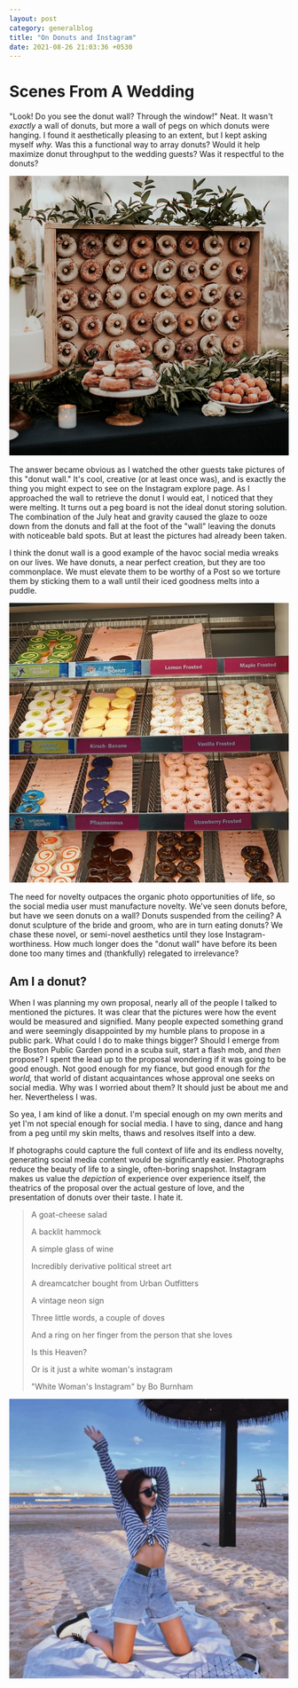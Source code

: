 ```yaml
---
layout: post
category: generalblog
title: "On Donuts and Instagram"
date: 2021-08-26 21:03:36 +0530
---
```


# Scenes From A Wedding

"Look! Do you see the donut wall? Through the window!" Neat. It wasn't _exactly_ a wall of donuts, but more a wall of pegs on which donuts were hanging. I found it aesthetically pleasing to an extent, but I kept asking myself _why._ Was this a functional way to array donuts? Would it help maximize donut throughput to the wedding guests? Was it respectful to the donuts?

![Instagram donut storage](/assets/donut_wall.png)

The answer became obvious as I watched the other guests take pictures of this "donut wall." It's cool, creative (or at least once was), and is exactly the thing you might expect to see on the Instagram explore page. As I approached the wall to retrieve the donut I would eat, I noticed that they were melting. It turns out a peg board is not the ideal donut storing solution. The combination of the July heat and gravity caused the glaze to ooze down from the donuts and fall at the foot of the "wall" leaving the donuts with noticeable bald spots. But at least the pictures had already been taken.

I think the donut wall is a good example of the havoc social media wreaks on our lives. We have donuts, a near perfect creation, but they are too commonplace. We must elevate them to be worthy of a Post so we torture them by sticking them to a wall until their iced goodness melts into a puddle.

![Standard donut storage, Dunkin' Donuts](/assets/conventional_donuts.png)

The need for novelty outpaces the organic photo opportunities of life, so the social media user must manufacture novelty. We've seen donuts before, but have we seen donuts on a wall? Donuts suspended from the ceiling? A donut sculpture of the bride and groom, who are in turn eating donuts? We chase these novel, or semi-novel aesthetics until they lose Instagram-worthiness. How much longer does the "donut wall" have before its been done too many times and (thankfully) relegated to irrelevance?

## Am I a donut?

When I was planning my own proposal, nearly all of the people I talked to mentioned the pictures. It was clear that the pictures were how the event would be measured and signified. Many people expected something grand and were seemingly disappointed by my humble plans to propose in a public park. What could I do to make things bigger? Should I emerge from the Boston Public Garden pond in a scuba suit, start a flash mob, and _then_ propose? I spent the lead up to the proposal wondering if it was going to be good enough. Not good enough for my fiance, but good enough for _the world,_ that world of distant acquaintances whose approval one seeks on social media. Why was I worried about them? It should just be about me and her. Nevertheless I was.

So yea, I am kind of like a donut. I'm special enough on my own merits and yet I'm not special enough for social media. I have to sing, dance and hang from a peg until my skin melts, thaws and resolves itself into a dew.

If photographs could capture the full context of life and its endless novelty, generating social media content would be significantly easier. Photographs reduce the beauty of life to a single, often-boring snapshot. Instagram makes us value the _depiction_ of experience over experience itself, the theatrics of the proposal over the actual gesture of love, and the presentation of donuts over their taste. I hate it.

> A goat-cheese salad
>
> A backlit hammock
>
> A simple glass of wine
>
> Incredibly derivative political street art
>
> A dreamcatcher bought from Urban Outfitters
>
> A vintage neon sign
>
> Three little words, a couple of doves
>
> And a ring on her finger from the person that she loves
>
> Is this Heaven?
>
> Or is it just a white woman's instagram
>
> "White Woman's Instagram" by Bo Burnham

![A "novel" (unnatural) pose](/assets/basic_girl.png)
